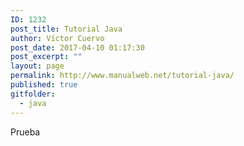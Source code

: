 ```yaml
---
ID: 1232
post_title: Tutorial Java
author: Víctor Cuervo
post_date: 2017-04-10 01:17:30
post_excerpt: ""
layout: page
permalink: http://www.manualweb.net/tutorial-java/
published: true
gitfolder:
  - java
---
```

Prueba